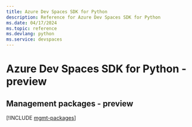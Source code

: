 ```yaml
---
title: Azure Dev Spaces SDK for Python
description: Reference for Azure Dev Spaces SDK for Python
ms.date: 04/17/2024
ms.topic: reference
ms.devlang: python
ms.service: devspaces
---
```

# Azure Dev Spaces SDK for Python - preview

## Management packages - preview
[!INCLUDE [mgmt-packages](dev-spaces-mgmt-index.md)]